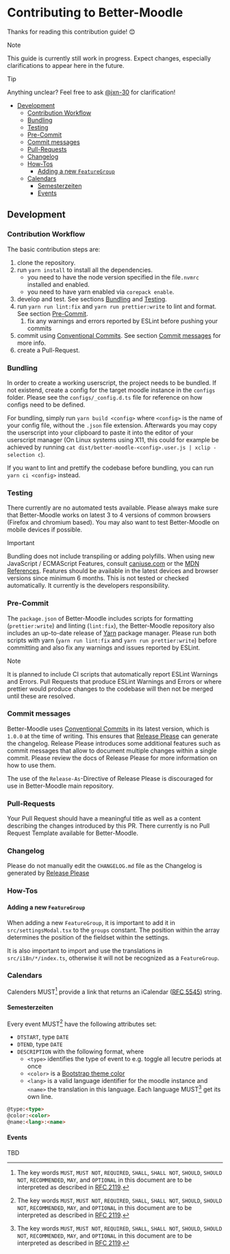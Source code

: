 # Contributing to Better-Moodle

Thanks for reading this contribution guide! 😊

> [!NOTE]
> This guide is currently still work in progress. Expect changes, especially clarifications to appear here in the future.

> [!TIP]
> Anything unclear? Feel free to ask [@jxn-30](https://github.com/jxn-30) for clarification!

- [Development](#development)
    - [Contribution Workflow](#contribution-workflow)
    - [Bundling](#bundling)
    - [Testing](#testing)
    - [Pre-Commit](#pre-commit)
    - [Commit messages](#commit-messages)
    - [Pull-Requests](#pull-requests)
    - [Changelog](#changelog)
    - [How-Tos](#how-tos)
        - [Adding a new `FeatureGroup`](#adding-a-new-featuregroup)
    - [Calendars](#calendars)
        - [Semesterzeiten](#semesterzeiten)
        - [Events](#events)

## Development

### Contribution Workflow

The basic contribution steps are:

1. clone the repository.
2. run `yarn install` to install all the dependencies.
    - you need to have the node version specified in the file`.nvmrc` installed and enabled.
    - you need to have yarn enabled via `corepack enable`.
3. develop and test. See sections [Bundling](#bundling) and [Testing](#testing).
4. run `yarn run lint:fix` and `yarn run prettier:write` to lint and format. See section [Pre-Commit](#pre-commit).
    1. fix any warnings and errors reported by ESLint before pushing your commits
5. commit using [Conventional Commits][cc]. See section [Commit messages](#commit-messages) for more info.
6. create a Pull-Request.

### Bundling

In order to create a working userscript, the project needs to be bundled. If not existend, create a config for the target moodle instance in the `configs` folder.
Please see the `configs/_config.d.ts` file for reference on how configs need to be defined.

For bundling, simply run `yarn build <config>` where `<config>` is the name of your config file, without the `.json` file extension.
Afterwards you may copy the userscript into your clipboard to paste it into the editor of your userscript manager (On Linux systems using X11, this could for example be achieved by running `cat dist/better-moodle-<config>.user.js | xclip -selection c`).

If you want to lint and prettify the codebase before bundling, you can run `yarn ci <config>` instead.

### Testing

There currently are no automated tests available.
Please always make sure that Better-Moodle works on latest 3 to 4 versions of common browsers (Firefox and chromium based).
You may also want to test Better-Moodle on mobile devices if possible.

> [!IMPORTANT]
> Bundling does not include transpiling or adding polyfills.
> When using new JavaScript / ECMAScript Features, consult [caniuse.com](https://caniuse.com) or the [MDN References](https://developer.mozilla.org/en-US/docs/Web/JavaScript/Reference).
> Features should be available in the latest devices and browser versions since minimum 6 months.
> This is not tested or checked automatically. It currently is the developers responsibility.

### Pre-Commit

The `package.json` of Better-Moodle includes scripts for formatting (`prettier:write`) and linting (`lint:fix`), the Better-Moodle repository also includes an up-to-date release of [Yarn](https://yarnpkg.com/) package manager.
Please run both scripts with yarn (`yarn run lint:fix` and `yarn run prettier:write`) before committing and also fix any warnings and issues reported by ESLint.

> [!NOTE]
> It is planned to include CI scripts that automatically report ESLint Warnings and Errors.
> Pull Requests that produce ESLint Warnings and Errors or where prettier would produce changes to the codebase will then not be merged until these are resolved.

### Commit messages

Better-Moodle uses [Conventional Commits][cc] in its latest version, which is `1.0.0` at the time of writing.
This ensures that [Release Please][rp] can generate the changelog.
Release Please introduces some additional features such as commit messages that allow to document multiple changes within a single commit.
Please review the docs of Release Please for more information on how to use them.

The use of the `Release-As`-Directive of Release Please is discouraged for use in Better-Moodle main repository.

### Pull-Requests

Your Pull Request should have a meaningful title as well as a content describing the changes introduced by this PR.
There currently is no Pull Request Template available for Better-Moodle.

### Changelog

Please do not manually edit the `CHANGELOG.md` file as the Changelog is generated by [Release Please][rp]

### How-Tos

#### Adding a new `FeatureGroup`

When adding a new `FeatureGroup`, it is important to add it in `src/settingsModal.tsx` to the `groups` constant.
The position within the array determines the position of the fieldset within the settings.

It is also important to import and use the translations in `src/i18n/*/index.ts`, otherwise it will not be recognized as a `FeatureGroup`.

### Calendars

Calenders MUST[^keyword] provide a link that returns an iCalendar ([RFC 5545](https://www.rfc-editor.org/rfc/rfc5545.txt)) string.

#### Semesterzeiten

Every event MUST[^keyword] have the following attributes set:

- `DTSTART`, type `DATE`
- `DTEND`, type `DATE`
- `DESCRIPTION` with the following format, where
    - `<type>` identifies the type of event to e.g. toggle all lecutre periods at once
    - `<color>` is a [Bootstrap theme color](https://getbootstrap.com/docs/4.6/getting-started/theming/#theme-colors)
    - `<lang>` is a valid language identifier for the moodle instance and `<name>` the translation in this language. Each language MUST[^keyword] get its own line.

```md
@type:<type>
@color:<color>
@name:<lang>:<name>
```

#### Events

TBD

[cc]: https://www.conventionalcommits.org/
[rp]: https://github.com/googleapis/release-please/

[^keyword]: The key words `MUST`, `MUST NOT`, `REQUIRED`, `SHALL`, `SHALL NOT`, `SHOULD`, `SHOULD NOT`, `RECOMMENDED`, `MAY`, and `OPTIONAL` in this document are to be interpreted as described in [RFC 2119](https://www.ietf.org/rfc/rfc2119.txt).
